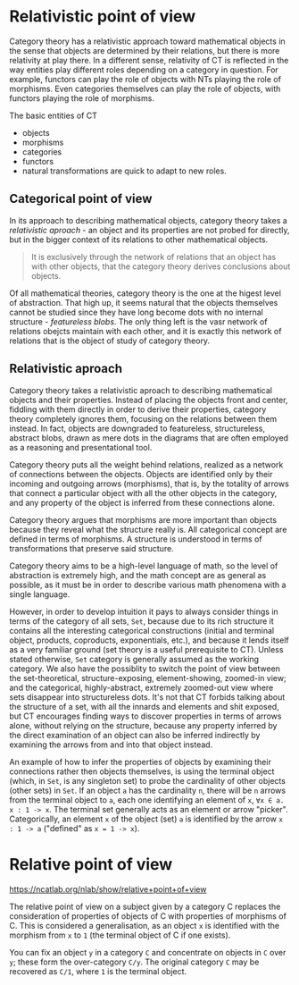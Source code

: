 # Relativistic point of view

Category theory has a relativistic approach toward mathematical objects in the sense that objects are determined by their relations, but there is more relativity at play there. In a different sense, relativity of CT is reflected in the way entities play different roles depending on a category in question. For example, functors can play the role of objects with NTs playing the role of morphisms. Even categories themselves can play the role of objects, with functors playing the role of morphisms.

The basic entities of CT
- objects
- morphisms
- categories
- functors
- natural transformations
are quick to adapt to new roles.

## Categorical point of view

In its approach to describing mathematical objects, category theory takes a *relativistic aproach* - an object and its properties are not probed for directly, but in the bigger context of its relations to other mathematical objects.

>It is exclusively through the network of relations that an object has with other objects, that the category theory derives conclusions about objects.

Of all mathematical theories, category theory is the one at the higest level of abstraction. That high up, it seems natural that the objects themselves cannot be studied since they have long become dots with no internal structure - *featureless blobs*. The only thing left is the vasr network of relations obejcts maintain with each other, and it is exactly this network of relations that is the object of study of category theory.

## Relativistic aproach

Category theory takes a relativistic aproach to describing mathematical objects and their properties. Instead of placing the objects front and center, fiddling with them directly in order to derive their properties, category theory completely ignores them, focusing on the relations between them instead. In fact, objects are downgraded to featureless, structureless, abstract blobs, drawn as mere dots in the diagrams that are often employed as a reasoning and presentational tool.

Category theory puts all the weight behind relations, realized as a network of connections between the objects. Objects are identified only by their incoming and outgoing arrows (morphisms), that is, by the totality of arrows that connect a particular object with all the other objects in the category, and any property of the object is inferred from these connections alone.

Category theory argues that morphisms are more important than objects because they reveal what the structure really is. All categorical concept are defined in terms of morphisms. A structure is understood in terms of transformations that preserve said structure.

Category theory aims to be a high-level language of math, so the level of abstraction is extremely high, and the math concept are as general as possible, as it must be in order to describe various math phenomena with a single language.

However, in order to develop intuition it pays to always consider things in terms of the category of all sets, `Set`, because due to its rich structure it
contains all the interesting categorical constructions (initial and terminal object, products, coproducts, exponentials, etc.), and because it lends itself as a very familiar ground (set theory is a useful prerequisite to CT). Unless stated otherwise, `Set` category is generally assumed as the working category. We also have the possiblity to switch the point of view between the set-theoretical, structure-exposing, element-showing, zoomed-in view; and the categorical, highly-abstract, extremely zoomed-out view where sets disappear into structureless dots. It's not that CT forbids talking about the structure of a set, with all the innards and elements and shit exposed, but CT encourages finding ways to discover properties in terms of arrows alone, without relying on the structure, because any property inferred by the direct examination of an object can also be inferred indirectly by examining the arrows from and into that object instead.

An example of how to infer the properties of objects by examining their connections rather then objects themselves, is using the terminal object (which, in `Set`, is any singleton set) to probe the cardinality of other objects (other sets) in `Set`. If an object `a` has the cardinality `n`, there will be `n` arrows from the terminal object to `a`, each one identifying an element of `x`, `∀x ∈ a. x : 1 -> x`. The terminal set generally acts as an element or arrow "picker". Categorically, an element `x` of the object (set) `a` is identified by the arrow `x : 1 -> a` ("defined" as `x = 1 -> x`).





# Relative point of view

https://ncatlab.org/nlab/show/relative+point+of+view

The relative point of view on a subject given by a category C replaces the consideration of properties of objects of C with properties of morphisms of C. This is considered a generalisation, as an object `x` is identified with the morphism from `x` to `1` (the terminal object of C if one exists).

You can fix an object `y` in a category `C` and concentrate on objects in `C` over `y`; these form the over-category `C/y`. The original category `C` may be recovered as `C/1`, where `1` is the terminal object.
